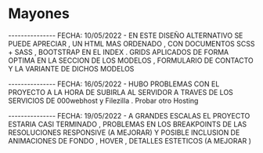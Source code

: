 ﻿# Mayones
--------------- FECHA: 10/05/2022 -   EN ESTE DISEÑO ALTERNATIVO SE PUEDE APRECIAR , UN HTML MAS ORDENADO , CON DOCUMENTOS SCSS + SASS , BOOTSTRAP EN EL INDEX . GRIDS APLICADOS DE FORMA OPTIMA EN LA SECCION DE LOS MODELOS , FORMULARIO DE CONTACTO Y LA VARIANTE DE DICHOS MODELOS 

--------------- FECHA: 16/05/2022 - HUBO PROBLEMAS CON EL PROYECTO A LA HORA DE SUBIRLA AL SERVIDOR A TRAVES DE LOS SERVICIOS DE  000webhost y Filezilla . Probar otro Hosting 


--------------- FECHA: 19/05/2022 - A GRANDES ESCALAS EL PROYECTO ESTARIA CASI TERMINADO , PROBLEMAS EN LOS BREAKPOINTS DE LAS RESOLUCIONES RESPONSIVE (A MEJORAR) Y POSIBLE INCLUSION DE ANIMACIONES DE FONDO , HOVER , DETALLES ESTETICOS (A MEJORAR ) 

